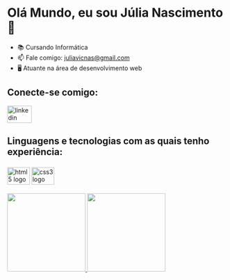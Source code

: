 <h1 align="left">Olá Mundo, eu sou Júlia Nascimento👋</h1>

- 📚 Cursando Informática
- 📫 Fale comigo: juliavicnas@gmail.com
- 🖥️ Atuante na área de desenvolvimento web

<h2 align="left">Conecte-se comigo:</h2>

<div align="left"> 
  <a href="www.linkedin.com/in/júlia-nascimento-126352202"><img src="https://cdn.jsdelivr.net/gh/devicons/devicon/icons/linkedin/linkedin-original.svg" width="56" height="40" alt="linkedin logo" />
</a>
</div>

<h2 align="left">Linguagens e tecnologias com as quais tenho experiência:</23>

###
<div align="left">
  <img src="https://cdn.jsdelivr.net/gh/devicons/devicon/icons/html5/html5-original.svg" height="40" width="52" alt="html5 logo"/>
  <img src="https://cdn.jsdelivr.net/gh/devicons/devicon/icons/css3/css3-original.svg" height="40" width="52" alt="css3 logo"/>
</div>
<br>
<div>
<a href="https://github.com/julianascimento4">
<img height="180em" src="https://github-readme-stats.vercel.app/api?username=julianascimento&show_icons=true&theme=vue-dark&include_all_commits=true&count_private=true" />
<img height="180em" src="https://github-readme-stats.vercel.app/api/top-langs?username=julianascimento4&layout=compact&langs_count=16&theme=vue-dark" />
<div>
